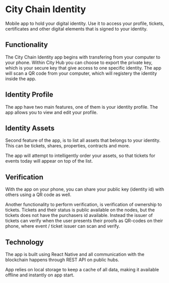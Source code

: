 # City Chain Identity

Mobile app to hold your digital identity. Use it to access your profile, tickets, certificates and other digital elements that is signed to your identity.

## Functionality

The City Chain Identity app begins with transfering from your computer to your phone. Within City Hub you can choose to export the private key, which is your secure key that give access to one specific identity. The app will scan a QR code from your computer, which will registery the identity inside the app.

## Identity Profile

The app have two main features, one of them is your identity profile. The app allows you to view and edit your profile.

## Identity Assets

Second feature of the app, is to list all assets that belongs to your identity. This can be tickets, shares, properties, contracts and more.

The app will attempt to intelligently order your assets, so that tickets for events today will appear on top of the list.

## Verification

With the app on your phone, you can share your public key (identity id) with others using a QR code as well.

Another functionality to perform verification, is verification of ownership to tickets. Tickets and their status is public available on the nodes, but the tickets does not have the purchasers id available. Instead the issuer of tickets can verify when the user presents their proofs as QR-codes on their phone, where event / ticket issuer can scan and verify.

## Technology

The app is built using React Native and all communication with the blockchain happens through REST API on public hubs.

App relies on local storage to keep a cache of all data, making it available offline and instantly on app start.
